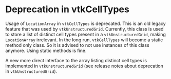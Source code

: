 # Deprecation in vtkCellTypes

Usage of `LocationArray` in `vtkCellTypes` is deprecated. This is an old legacy feature that was
used by `vtkUnstructuredGrid`. Currently, this class is used to store a list of distinct cell types
present in a `vtkUnstructuredGrid`, making `LocationArray` irrelevant.
In the long run, `vtkCellTypes` will become a static method only class. So it is advised to not use
instances of this class anymore. Using static methods is fine.

A new more direct interface to the array listing distinct cell types is implemented
in `vtkUnstructuredGrid` (see release notes about deprecation in `vtkUnstructuredGrid`).
